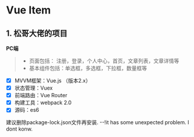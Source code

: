 # Vue Item
## 1. 松哥大佬的项目
**PC端**
> * 页面包括： 注册，登录，个人中心，首页，文章列表，文章详情等
> * 基本组件包括：单选框，多选框，下拉框，数量框等

- [x]  MVVM框架：Vue.js （版本2.x）
- [x]  状态管理：Vuex
- [x]  前端路由：Vue Router
- [x]  构建工具：webpack 2.0
- [x]  源码：es6

建议删除package-lock.json文件再安装. --!it has some unexpected problem. I dont konw.


